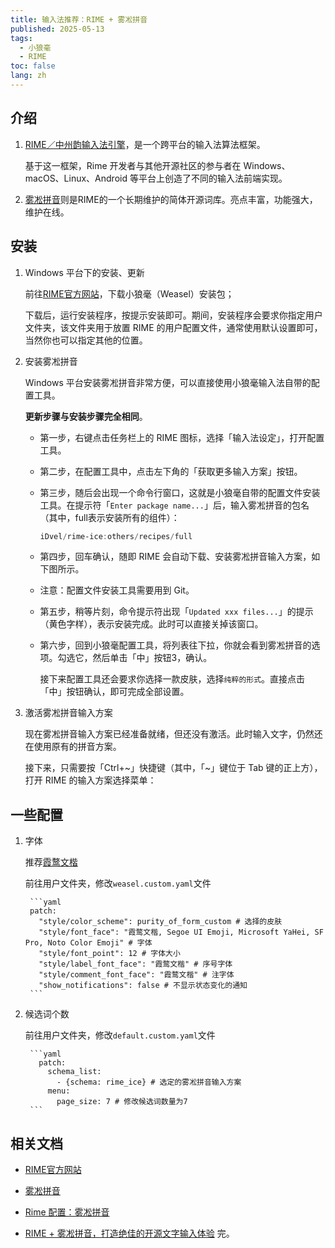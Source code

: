 ```yaml
---
title: 输入法推荐：RIME + 雾凇拼音
published: 2025-05-13
tags:
  - 小狼毫
  - RIME
toc: false
lang: zh
---
```


## 介绍

  1. [RIME／中州韵输入法引擎](https://rime.im)，是一个跨平台的输入法算法框架。

      基于这一框架，Rime 开发者与其他开源社区的参与者在 Windows、macOS、Linux、Android 等平台上创造了不同的输入法前端实现。

  2. [雾凇拼音](https://github.com/iDvel/rime-ice)则是RIME的一个长期维护的简体开源词库。亮点丰富，功能强大，维护在线。

## 安装

  1. Windows 平台下的安装、更新

      前往[RIME官方网站](https://rime.im/download/)，下载小狼毫（Weasel）安装包；

      下载后，运行安装程序，按提示安装即可。期间，安装程序会要求你指定用户文件夹，该文件夹用于放置 RIME 的用户配置文件，通常使用默认设置即可，当然你也可以指定其他的位置。

  2. 安装雾凇拼音

      Windows 平台安装雾凇拼音非常方便，可以直接使用小狼毫输入法自带的配置工具。

      **更新步骤与安装步骤完全相同**。

      + 第一步，右键点击任务栏上的 RIME 图标，选择「输入法设定」，打开配置工具。

      + 第二步，在配置工具中，点击左下角的「获取更多输入方案」按钮。

      + 第三步，随后会出现一个命令行窗口，这就是小狼毫自带的配置文件安装工具。在提示符「`Enter package name...`」后，输入雾凇拼音的包名（其中，full表示安装所有的组件）：

          ```powershell
          iDvel/rime-ice:others/recipes/full
          ```

      + 第四步，回车确认，随即 RIME 会自动下载、安装雾凇拼音输入方案，如下图所示。

      + 注意：配置文件安装工具需要用到 Git。

      + 第五步，稍等片刻，命令提示符出现「`Updated xxx files...`」的提示（黄色字样），表示安装完成。此时可以直接关掉该窗口。

      + 第六步，回到小狼毫配置工具，将列表往下拉，你就会看到雾凇拼音的选项。勾选它，然后单击「中」按钮3，确认。

          接下来配置工具还会要求你选择一款皮肤，选择`纯粹的形式`。直接点击「中」按钮确认，即可完成全部设置。

  3. 激活雾凇拼音输入方案

      现在雾凇拼音输入方案已经准备就绪，但还没有激活。此时输入文字，仍然还在使用原有的拼音方案。

      接下来，只需要按「Ctrl+~」快捷键（其中，「~」键位于 Tab 键的正上方），打开 RIME 的输入方案选择菜单：

## 一些配置

  1. 字体

      推荐[霞鹜文楷](https://github.com/lxgw/LxgwWenKai)

      前往用户文件夹，修改`weasel.custom.yaml`文件

          ```yaml
          patch:
            "style/color_scheme": purity_of_form_custom # 选择的皮肤
            "style/font_face": "霞鹜文楷, Segoe UI Emoji, Microsoft YaHei, SF Pro, Noto Color Emoji" # 字体
            "style/font_point": 12 # 字体大小
            "style/label_font_face": "霞鹜文楷" # 序号字体
            "style/comment_font_face": "霞鹜文楷" # 注字体
            "show_notifications": false # 不显示状态变化的通知
          ```

  2. 候选词个数

      前往用户文件夹，修改`default.custom.yaml`文件

          ```yaml
            patch:
              schema_list:
                - {schema: rime_ice} # 选定的雾凇拼音输入方案
              menu:
                page_size: 7 # 修改候选词数量为7
          ```

## 相关文档

  + [RIME官方网站](https://rime.im/download/)

  + [雾凇拼音](https://github.com/iDvel/rime-ice)

  + [Rime 配置：雾凇拼音](https://dvel.me/posts/rime-ice)

  + [RIME + 雾凇拼音，打造绝佳的开源文字输入体验](https://sspai.com/post/89281)
完。
